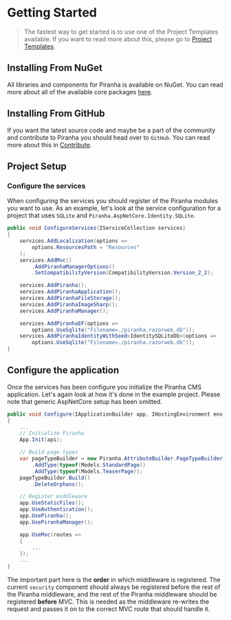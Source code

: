 # Getting Started

> The fastest way to get started is to use one of the Project Templates available. If you want to read more about this, please go to [Project Templates](project-templates).


## Installing From NuGet

All libraries and components for Piranha is available on NuGet. You can read more about all of the available core packages [here](packages).


## Installing From GitHub

If you want the latest source code and maybe be a part of the community and contribute to Piranha you should head over to `GitHub`. You can read more about this in [Contribute](contribute).

## Project Setup

### Configure the services

When configuring the services you should register of the Piranha modules you want to use. As an example, let's look at the service configuration for a project that uses `SQLite` and `Piranha.AspNetCore.Identity.SQLite`.

~~~ csharp
public void ConfigureServices(IServiceCollection services)
{
    services.AddLocalization(options =>
        options.ResourcesPath = "Resources"
    );
    services.AddMvc()
        .AddPiranhaManagerOptions()
        .SetCompatibilityVersion(CompatibilityVersion.Version_2_2);

    services.AddPiranha();
    services.AddPiranhaApplication();
    services.AddPiranhaFileStorage();
    services.AddPiranhaImageSharp();
    services.AddPiranhaManager();

    services.AddPiranhaEF(options =>
        options.UseSqlite("Filename=./piranha.razorweb.db"));
    services.AddPiranhaIdentityWithSeed<IdentitySQLiteDb>(options =>
        options.UseSqlite("Filename=./piranha.razorweb.db"));
}
~~~

## Configure the application

Once the services has been configure you initialize the Piranha CMS application. Let's again look at how it's done in the example project. Please note that generic AspNetCore setup has been omitted.

~~~ csharp
public void Configure(IApplicationBuilder app, IHostingEnvironment env, IApi api)
{
    ...
    // Initialize Piranha
    App.Init(api);

    // Build page types
    var pageTypeBuilder = new Piranha.AttributeBuilder.PageTypeBuilder(api)
        .AddType(typeof(Models.StandardPage))
        .AddType(typeof(Models.TeaserPage));
    pageTypeBuilder.Build()
        .DeleteOrphans();

    // Register middleware
    app.UseStaticFiles();
    app.UseAuthentication();
    app.UsePiranha();
    app.UsePiranhaManager();

    app.UseMvc(routes =>
    {
        ...
    });
    ...
}
~~~

The important part here is the **order** in which middleware is registered. The current `security` component should always be registered before the rest of the Piranha middleware, and the rest of the Piranha middleware should be registered **before** MVC. This is needed as the middleware re-writes the request and passes it on to the correct MVC route that should handle it.